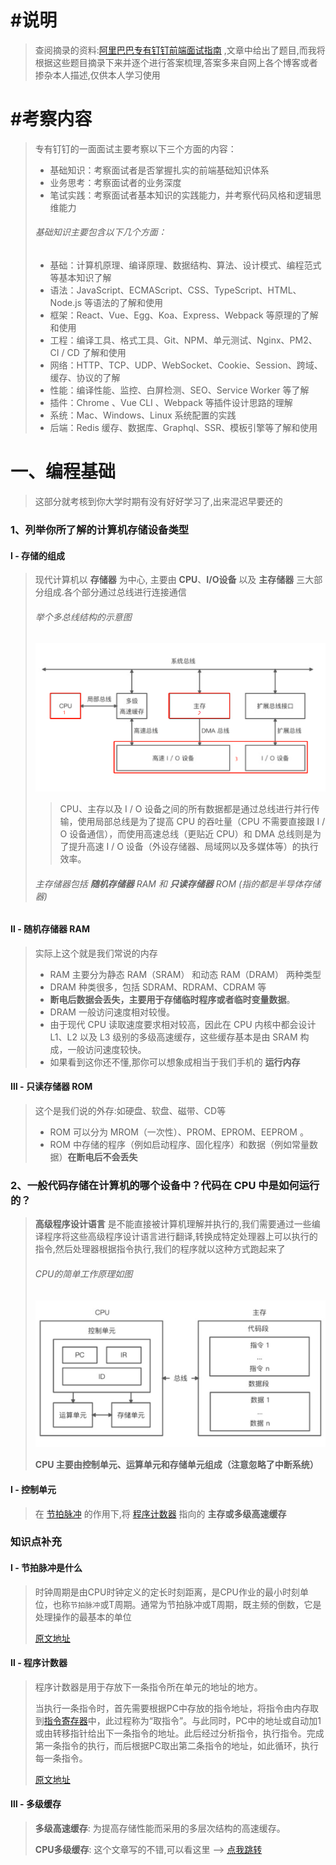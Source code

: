 # #说明

>查阅摘录的资料:[阿里巴巴专有钉钉前端面试指南](https://juejin.cn/post/6986436944913924103) ,文章中给出了题目,而我将根据这些题目摘录下来并逐个进行答案梳理,答案多来自网上各个博客或者掺杂本人描述,仅供本人学习使用

# #考察内容

>专有钉钉的一面面试主要考察以下三个方面的内容：
>
>- 基础知识：考察面试者是否掌握扎实的前端基础知识体系
>- 业务思考：考察面试者的业务深度
>- 笔试实践：考察面试者基本知识的实践能力，并考察代码风格和逻辑思维能力
>
>###### 基础知识主要包含以下几个方面：
>
>- 基础：计算机原理、编译原理、数据结构、算法、设计模式、编程范式等基本知识了解
>- 语法：JavaScript、ECMAScript、CSS、TypeScript、HTML、Node.js 等语法的了解和使用
>- 框架：React、Vue、Egg、Koa、Express、Webpack 等原理的了解和使用
>- 工程：编译工具、格式工具、Git、NPM、单元测试、Nginx、PM2、CI / CD 了解和使用
>- 网络：HTTP、TCP、UDP、WebSocket、Cookie、Session、跨域、缓存、协议的了解
>- 性能：编译性能、监控、白屏检测、SEO、Service Worker 等了解
>- 插件：Chrome 、Vue CLI 、Webpack 等插件设计思路的理解
>- 系统：Mac、Windows、Linux 系统配置的实践
>- 后端：Redis 缓存、数据库、Graphql、SSR、模板引擎等了解和使用

# 一、编程基础

> 这部分就考核到你大学时期有没有好好学习了,出来混迟早要还的

### 1、列举你所了解的计算机存储设备类型

#### Ⅰ - 存储的组成

>现代计算机以 **存储器** 为中心, 主要由 **CPU**、**I/O设备** 以及 **主存储器** 三大部分组成.各个部分通过总线进行连接通信
>
>###### 举个多总线结构的示意图
>
>![image-20211009171842542](钉钉一面面试题梳理中的图片/image-20211009171842542.png) 
>
>> CPU、主存以及 I / O 设备之间的所有数据都是通过总线进行并行传输，使用局部总线是为了提高 CPU 的吞吐量（CPU 不需要直接跟 I / O 设备通信），而使用高速总线（更贴近 CPU）和 DMA 总线则是为了提升高速 I / O 设备（外设存储器、局域网以及多媒体等）的执行效率。
>
>###### 主存储器包括 **随机存储器** RAM 和 **只读存储器** ROM (指的都是半导体存储器)

#### Ⅱ - **随机存储器** RAM

>实际上这个就是我们常说的内存
>
>* RAM 主要分为静态 RAM（SRAM） 和动态 RAM（DRAM） 两种类型
>* DRAM 种类很多，包括 SDRAM、RDRAM、CDRAM 等
>* **断电后数据会丢失，主要用于存储临时程序或者临时变量数据**。
>* DRAM 一般访问速度相对较慢。
>* 由于现代 CPU 读取速度要求相对较高，因此在 CPU 内核中都会设计 L1、L2 以及 L3 级别的多级高速缓存，这些缓存基本是由 SRAM 构成，一般访问速度较快。
>* 如果看到这你还不懂,那你可以想象成相当于我们手机的 **运行内存**

#### Ⅲ - **只读存储器** ROM

>这个是我们说的外存:如硬盘、软盘、磁带、CD等
>
>* ROM 可以分为 MROM（一次性）、PROM、EPROM、EEPROM 。
>* ROM 中存储的程序（例如启动程序、固化程序）和数据（例如常量数据）**在断电后不会丢失**

### 2、**一般代码存储在计算机的哪个设备中？代码在 CPU 中是如何运行的？**

>**高级程序设计语言** 是不能直接被计算机理解并执行的,我们需要通过一些编译程序将这些高级程序设计语言进行翻译,转换成特定处理器上可以执行的指令,然后处理器根据指令执行,我们的程序就以这种方式跑起来了
>
>###### CPU的简单工作原理如图
>
>![image-20211009180308915](钉钉一面面试题梳理中的图片/image-20211009180308915.png)
>
>**CPU 主要由控制单元、运算单元和存储单元组成（注意忽略了中断系统）** 

#### Ⅰ - 控制单元

>在 [节拍脉冲](https://www.zhihu.com/question/20392042) 的作用下,将 [程序计数器](https://baike.baidu.com/item/%E7%A8%8B%E5%BA%8F%E8%AE%A1%E6%95%B0%E5%99%A8/3219536) 指向的 **主存或多级高速缓存**
>
>











###  知识点补充

#### Ⅰ - 节拍脉冲是什么

>时钟周期是由CPU时钟定义的定长时刻距离，是CPU作业的最小时刻单位，也称`节拍脉冲`或T周期。通常为节拍脉冲或T周期，既主频的倒数，它是处理操作的最基本的单位
>
>[原文地址](https://www.zhihu.com/question/20392042)

#### Ⅱ - 程序计数器

>程序计数器是用于存放下一条指令所在单元的地址的地方。 
>
>当执行一条指令时，首先需要根据PC中存放的指令地址，将指令由内存取到[指令寄存器](https://baike.baidu.com/item/指令寄存器/3219483)中，此过程称为“取指令”。与此同时，PC中的地址或自动加1或由转移指针给出下一条指令的地址。此后经过分析指令，执行指令。完成第一条指令的执行，而后根据PC取出第二条指令的地址，如此循环，执行每一条指令。
>
>[原文地址](https://baike.baidu.com/item/%E7%A8%8B%E5%BA%8F%E8%AE%A1%E6%95%B0%E5%99%A8/3219536)

#### Ⅲ - 多级缓存

>**多级高速缓存**: 为提高存储性能而采用的多层次结构的高速缓存。
>
>**CPU多级缓存**: 这个文章写的不错,可以看这里  --> [点我跳转](https://blog.csdn.net/f191501223/article/details/84310300)

